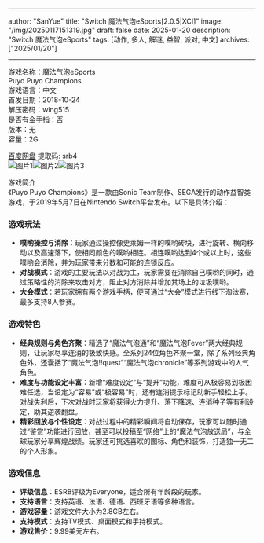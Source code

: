 
---
author: "SanYue"
title: "Switch 魔法气泡eSports[2.0.5|XCI]"
image: "/img/20250117151319.jpg"
draft: false
date: 2025-01-20
description: "Switch 魔法气泡eSports"
tags: [动作, 多人, 解谜, 益智, 派对, 中文]
archives: ["2025/01/20"]

---

游戏名称：魔法气泡eSports   
Puyo Puyo Champions    
游戏语言：中文  
首发日期：2018-10-24  
解压密码：wing515  
是否有金手指：否  
版本：无   
容量：2G

[百度网盘](https://pan.baidu.com/s/1sFC900eP8xLrfs8gHk3SEw) 提取码: srb4  
![图片1](/img/d18e26.jpg)![图片2](/img/0956ec.jpg)![图片3](/img/487098.jpg)  

游戏简介  
《Puyo Puyo Champions》是一款由Sonic Team制作、SEGA发行的动作益智类游戏，于2019年5月7日在Nintendo Switch平台发布。以下是具体介绍：

### 游戏玩法
- **噗哟操控与消除**：玩家通过操控像史莱姆一样的噗哟砖块，进行旋转、横向移动以及高速落下，使相同颜色的噗哟相连。相连噗哟达到4个或以上时，这些噗哟会消除，并为玩家带来分数和可能的连锁反应。
- **对战模式**：游戏的主要玩法以对战为主，玩家需要在消除自己噗哟的同时，通过策略性的消除来攻击对方，阻止对方消除并增加其场上的垃圾噗哟。
- **大会模式**：若玩家拥有两个游戏手柄，便可通过“大会”模式进行线下淘汰赛，最多支持8人参赛。

### 游戏特色
- **经典规则与角色齐聚**：精选了“魔法气泡通”和“魔法气泡Fever”两大经典规则，让玩家尽享连消的极致快感。全系列24位角色齐聚一堂，除了系列经典角色外，还囊括了“魔法气泡!!quest”“魔法气泡chronicle”等系列游戏中的人气角色。
- **难度与功能设定丰富**：新增“难度设定”与“提升”功能，难度可从极容易到极困难任选，当设定为“容易”或“极容易”时，还有连消提示标记助新手轻松上手。对战失利后，下次对战时玩家将获得火力提升、落下降速、连消种子等有利设定，助其逆袭翻盘。
- **精彩回放与个性设定**：对战过程中的精彩瞬间将自动保存，玩家可以随时通过“鉴赏”功能进行回放，甚至可以投稿至“网络”上的“魔法气泡放送局”，与全球玩家分享辉煌战绩。玩家还可挑选喜欢的图标、角色和装饰，打造独一无二的个人形象。

### 游戏信息
- **评级信息**：ESRB评级为Everyone，适合所有年龄段的玩家。
- **支持语言**：支持英语、法语、德语、西班牙语等多种语言。
- **游戏容量**：游戏文件大小为2.8GB左右。
- **支持模式**：支持TV模式、桌面模式和手持模式。
- **游戏售价**：9.99美元左右。
